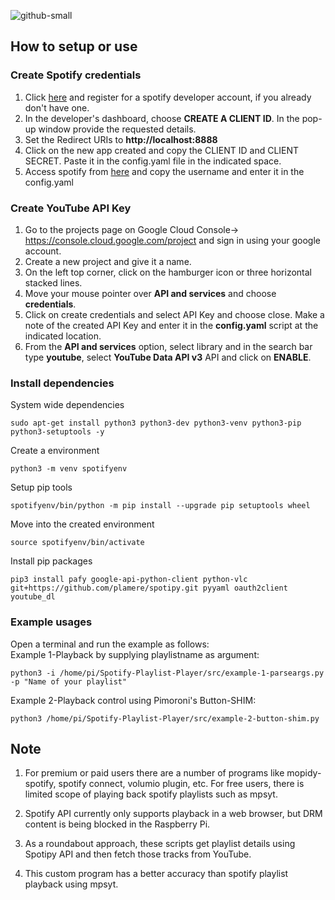 ![github-small](https://user-images.githubusercontent.com/18142081/81770496-0c77c000-94fe-11ea-9ad6-9593469e6f18.png)
 
## How to setup or use   

### Create Spotify credentials   
1. Click [here](https://developer.spotify.com/dashboard/login) and register for a spotify developer account, if you already don't have one.  
2. In the developer's dashboard, choose **CREATE A CLIENT ID**. In the pop-up window provide the requested details.  
3. Set the Redirect URIs to **http://localhost:8888**    
4. Click on the new app created and copy the CLIENT ID and CLIENT SECRET. Paste it in the config.yaml file in the indicated space.  
5. Access spotify from [here]( https://www.spotify.com/account/overview/) and copy the username and enter it in the config.yaml   

### Create YouTube API Key   
1. Go to the projects page on Google Cloud Console-> https://console.cloud.google.com/project and sign in using your google account.    
2. Create a new project and give it a name.  
3. On the left top corner, click on the hamburger icon or three horizontal stacked lines.  
4. Move your mouse pointer over **API and services** and choose **credentials**.
5. Click on create credentials and select API Key and choose close. Make a note of the created API Key and enter it in the **config.yaml** script at the indicated location.  
6. From the **API and services** option, select library and in the search bar type **youtube**, select **YouTube Data API v3** API and click on **ENABLE**.  

### Install dependencies
   System wide dependencies    
   ```
   sudo apt-get install python3 python3-dev python3-venv python3-pip python3-setuptools -y       
   ```   
   Create a environment    
   ```   
   python3 -m venv spotifyenv      
   ```   
   Setup pip tools   
   ```   
   spotifyenv/bin/python -m pip install --upgrade pip setuptools wheel    
   ```   
   Move into the created environment  
   ```   
   source spotifyenv/bin/activate   
   ```    
   Install pip packages   
   ```   
   pip3 install pafy google-api-python-client python-vlc git+https://github.com/plamere/spotipy.git pyyaml oauth2client youtube_dl   
   ```   

### Example usages   
   Open a terminal and run the example as follows:  
   Example 1-Playback by supplying playlistname as argument:   
   ```   
   python3 -i /home/pi/Spotify-Playlist-Player/src/example-1-parseargs.py -p "Name of your playlist"   
   ```
   
   Example 2-Playback control using Pimoroni's Button-SHIM:      
   ```     
   python3 /home/pi/Spotify-Playlist-Player/src/example-2-button-shim.py   
   ```

## Note   
1. For premium or paid users there are a number of programs like mopidy-spotify, spotify connect, volumio plugin, etc. For free users, there is limited scope of playing back spotify playlists such as mpsyt.   

2. Spotify API currently only supports playback in a web browser, but DRM content is being blocked in the Raspberry Pi.    

3. As a roundabout approach, these scripts get playlist details using Spotipy API and then fetch those tracks from YouTube.      

4. This custom program has a better accuracy than spotify playlist playback using mpsyt.     
